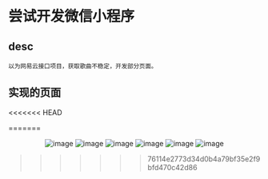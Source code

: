 
#  尝试开发微信小程序 

## desc
    以为网易云接口项目，获取歌曲不稳定，开发部分页面。
## 实现的页面
<<<<<<< HEAD




=======

<center>
    <frigure>
        
![image](https://github.com/exerti/MusicPlayer/assets/97137778/ad9227ca-144f-4bae-b6ac-6067c66087c0)
![image](https://github.com/exerti/MusicPlayer/assets/97137778/50a0a54a-9111-4001-9664-fb86744edee4)
![image](https://github.com/exerti/MusicPlayer/assets/97137778/26753d28-5f5c-4172-baa5-4453d1630738)
![image](https://github.com/exerti/MusicPlayer/assets/97137778/d1f5f6b9-6e06-4cfb-9312-4cb9102dc3af)
![image](https://github.com/exerti/MusicPlayer/assets/97137778/a1d585c3-9139-4c57-a95a-ac66b071fc81)
![image](https://github.com/exerti/MusicPlayer/assets/97137778/6d152198-698e-4c06-bc65-ea5e4d4a5cc5)
    </frigure>
</center>

>>>>>>> 76114e2773d34d0b4a79bf35e2f9bfd470c42d86
